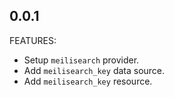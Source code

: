 ## 0.0.1

FEATURES:
- Setup `meilisearch` provider.
- Add `meilisearch_key` data source.
- Add `meilisearch_key` resource.
